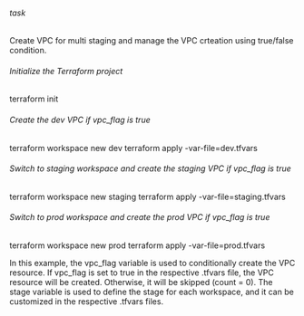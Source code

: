 ###### task
Create VPC for multi staging and manage the VPC crteation using true/false condition.


###### Initialize the Terraform project
terraform init

###### Create the dev VPC if vpc_flag is true
terraform workspace new dev
terraform apply -var-file=dev.tfvars

###### Switch to staging workspace and create the staging VPC if vpc_flag is true
terraform workspace new staging
terraform apply -var-file=staging.tfvars

###### Switch to prod workspace and create the prod VPC if vpc_flag is true
terraform workspace new prod
terraform apply -var-file=prod.tfvars


In this example, the vpc_flag variable is used to conditionally create the VPC resource. If vpc_flag is set to true in the respective .tfvars file, the VPC resource will be created. Otherwise, it will be skipped (count = 0). The stage variable is used to define the stage for each workspace, and it can be customized in the respective .tfvars files.
